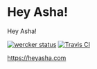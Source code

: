 # Hey Asha!
Hey Asha! 

[![wercker status](https://app.wercker.com/status/a2e77164b8d16fb87019f973141a788e/s/master "wercker status")](https://app.wercker.com/project/bykey/a2e77164b8d16fb87019f973141a788e) [![Travis CI](https://travis-ci.com/itsbalamurali/heyasha "Travis build status")](https://api.travis-ci.com/itsbalamurali/heyasha.svg?token=C7gvCDMuFC47B18pMTgy)

https://heyasha.com
